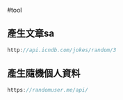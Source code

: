 #tool
## 產生文章sa

```js
http://api.icndb.com/jokes/random/3
```

## 產生隨機個人資料

```js
https://randomuser.me/api/
```


